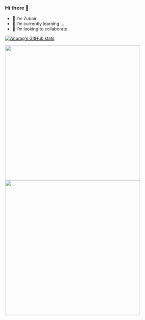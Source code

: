 ### Hi there 👋

- 🔭 I’m Zubair
- 🌱 I’m currently learning ...
- 👯 I’m looking to collaborate 

[![Anurag's GitHub stats](https://github-readme-stats.vercel.app/api?username=user2695)](https://github.com/anuraghazra/github-readme-stats)

<img width="440em" src="https://github-readme-stats.vercel.app/api/top-langs/?username=user2695&layout=compact&custom_title=Most used languages by LOCs">
<img width="440em"/>
<img width="440em" src="https://github-readme-streak-stats.herokuapp.com/?user=user2695&include_all_commits=true&hide_border=false"/>

